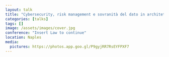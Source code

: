 ```yaml
---
layout: talk
title: "Cybersecurity, risk management e sovranità del dato in architetture decentralizzate"
categories: [talks]
tags: []
image: /assets/images/cover.jpg
conference: "Insert Law to continue"
location: Naples
media:
  pictures: https://photos.app.goo.gl/P9gyjRR7RsEYFPXF7
---
```

